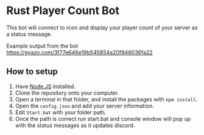 # Rust Player Count Bot

This bot will connect to rcon and display your player count of your server as a status message.

Example output from the bot 
https://gyazo.com/3f77e646e19b545854a20f846036fa22

## How to setup

1. Have [Node.JS](https://nodejs.org) installed.
2. Clone the repository onto your computer.
3. Open a terminal in that folder, and install the packages with `npm install`.
4. Open the `config.json` and add your server information.
5. Edit `Start.bat` with your folder path.
6. Once the path is correct run start.bat and console window will pop up with the status messages as it updates discord.

